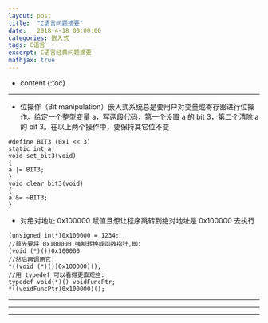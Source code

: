 ```yaml
---
layout: post
title:  "C语言问题摘要"
date:   2018-4-18 00:00:00
categories: 嵌入式
tags: C语言
excerpt: C语言经典问题摘要
mathjax: true
---
```

* content
{:toc}
---

- 位操作（Bit manipulation）嵌入式系统总是要用户对变量或寄存器进行位操作。给定一个整型变量 a，写两段代码，第一个设置 a
的 bit 3，第二个清除 a 的 bit 3。在以上两个操作中，要保持其它位不变<br/>
```
#define BIT3 (0x1 << 3)
static int a;
void set_bit3(void)
{
a |= BIT3;
}
void clear_bit3(void)
{
a &= ~BIT3;
}
```

- 对绝对地址 0x100000 赋值且想让程序跳转到绝对地址是 0x100000 去执行<br/>
```
(unsigned int*)0x100000 = 1234;
//首先要将 0x100000 强制转换成函数指针,即:
(void (*)())0x100000
//然后再调用它:
*((void (*)())0x100000)();
//用 typedef 可以看得更直观些:
typedef void(*)() voidFuncPtr;
*((voidFuncPtr)0x100000)();
```


---






---





---
